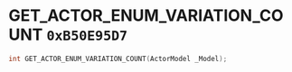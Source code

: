 # GET_ACTOR_ENUM_VARIATION_COUNT `0xB50E95D7`

```cpp
int GET_ACTOR_ENUM_VARIATION_COUNT(ActorModel _Model);
```